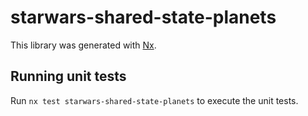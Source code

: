 # starwars-shared-state-planets

This library was generated with [Nx](https://nx.dev).

## Running unit tests

Run `nx test starwars-shared-state-planets` to execute the unit tests.
